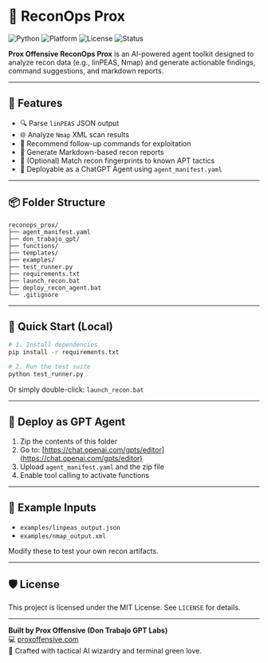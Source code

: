 # 🚀 ReconOps Prox

![Python](https://img.shields.io/badge/python-3.10%2B-blue)
![Platform](https://img.shields.io/badge/platform-Windows%20%7C%20Linux-lightgrey)
![License](https://img.shields.io/badge/license-MIT-green)
![Status](https://img.shields.io/badge/status-Alpha-yellow)

**Prox Offensive ReconOps Prox** is an AI-powered agent toolkit designed to analyze recon data (e.g., linPEAS, Nmap) and generate actionable findings, command suggestions, and markdown reports.

---

## 🧠 Features

- 🔍 Parse `linPEAS` JSON output
- 🌐 Analyze `Nmap` XML scan results
- 🎯 Recommend follow-up commands for exploitation
- 📄 Generate Markdown-based recon reports
- 🧠 (Optional) Match recon fingerprints to known APT tactics
- 🤖 Deployable as a ChatGPT Agent using `agent_manifest.yaml`

---

## 📦 Folder Structure

```
reconops_prox/
├── agent_manifest.yaml
├── don_trabajo_gpt/
├── functions/
├── templates/
├── examples/
├── test_runner.py
├── requirements.txt
├── launch_recon.bat
├── deploy_recon_agent.bat
└── .gitignore
```

---

## 🚀 Quick Start (Local)

```bash
# 1. Install dependencies
pip install -r requirements.txt

# 2. Run the test suite
python test_runner.py
```

Or simply double-click: `launch_recon.bat`

---

## 🤖 Deploy as GPT Agent

1. Zip the contents of this folder
2. Go to: [https://chat.openai.com/gpts/editor](https://chat.openai.com/gpts/editor)
3. Upload `agent_manifest.yaml` and the zip file
4. Enable tool calling to activate functions

---

## 📂 Example Inputs

- `examples/linpeas_output.json`
- `examples/nmap_output.xml`

Modify these to test your own recon artifacts.

---

## 🛡 License

This project is licensed under the MIT License. See `LICENSE` for details.

---

**Built by Prox Offensive (Don Trabajo GPT Labs)**  
💻 [proxoffensive.com](https://proxoffensive.com)  
🔬 Crafted with tactical AI wizardry and terminal green love.

